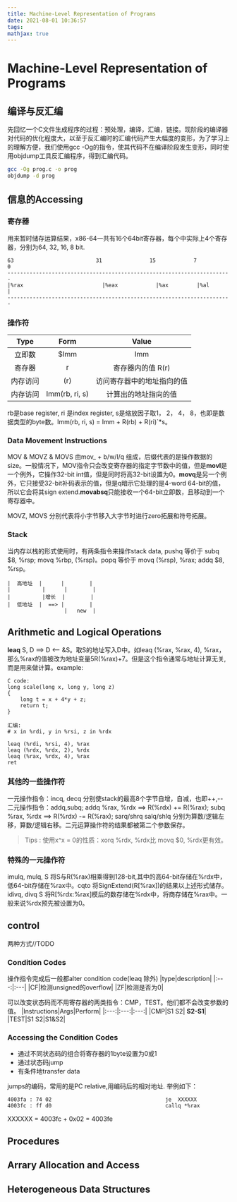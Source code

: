 ```yaml
---
title: Machine-Level Representation of Programs
date: 2021-08-01 10:36:57
tags:
mathjax: true
---
```


# Machine-Level Representation of Programs

## 编译与反汇编
先回忆一个C文件生成程序的过程：预处理，编译，汇编，链接。现阶段的编译器对代码的优化程度大，以至于反汇编时的汇编代码产生大幅度的变形，为了学习上的理解方便，我们使用gcc -Og的指令，使其代码不在编译阶段发生变形，同时使用objdump工具反汇编程序，得到汇编代码。
```bash
gcc -Og prog.c -o prog
objdump -d prog
```

## 信息的Accessing

### 寄存器
用来暂时储存运算结果，x86-64一共有16个64bit寄存器，每个中实际上4个寄存器，分别为64, 32, 16, 8 bit.

```
63                          31               15            7          0
-----------------------------------------------------------------------
|%rax                         |%eax            |%ax         |%al       |
-----------------------------------------------------------------------
```
### 操作符

|Type|Form|Value|
|:----:|:---:|:---:|
|立即数|$Imm|Imm|
|寄存器|r|寄存器内的值 R(r)|
|内存访问|(r)|访问寄存器中的地址指向的值|
|内存访问|Imm(rb, ri, s)|计算出的地址指向的值|

rb是base register, ri 是index register, s是缩放因子取1， 2， 4， 8，也即是数据类型的byte数。Imm(rb, ri, s) = Imm + R(rb) + R(ri)`*s。




### Data Movement Instructions
MOV & MOVZ & MOVS
由mov_ + b/w/l/q 组成，后缀代表的是操作数据的size。一般情况下，MOV指令只会改变寄存器的指定字节数中的值，但是**movl**是一个例外，它操作32-bit int值，但是同时将高32-bit设置为0。**movq**是另一个例外，它只接受32-bit补码表示的值，但是q暗示它处理的是4-word 64-bit的值，所以它会将其sign extend.**movabsq**只能接收一个64-bit立即数，且移动到一个寄存器中。

MOVZ, MOVS 分别代表将小字节移入大字节时进行zero拓展和符号拓展。

### Stack
当内存以栈的形式使用时，有两条指令来操作stack data, pushq 等价于 subq $8, %rsp; movq %rbp, (%rsp)。popq 等价于 movq (%rsp), %rax; addq $8, %rsp。
```
|  高地址  |      |        |
|          |      |        |
|          |增长  |        |
|  低地址  |  ==> |        |
                  |   new  |

```
## Arithmetic and Logical Operations
**leaq** S, D  ==>  D <-- &S。取S的地址写入D中。如leaq (%rax, %rax, 4), %rax，那么%rax的值被改为地址变量5R(%rax)+7。但是这个指令通常与地址计算无关,而是用来做计算。example:
```
C code:
long scale(long x, long y, long z)
{
	long t = x + 4*y + z;
	return t;
}

汇编:
# x in %rdi, y in %rsi, z in %rdx

leaq (%rdi, %rsi, 4), %rax
leaq (%rdx, %rdx, 2), %rdx
leaq (%rax, %rdx, 4), %rax
ret

```

### 其他的一些操作符
一元操作指令：incq, decq 分别使stack的最高8个字节自增，自减，也即++,--
二元操作指令：addq,subq; addq %rax, %rdx  ==> R(%rdx) += R(%rax); subq %rax, %rdx ==> R(%rdx) -= R(%rax); sarq/shrq salq/shlq 分别为算数/逻辑左移，算数/逻辑右移。二元运算操作符的结果都被第二个参数保存。

>Tips : 使用x^x = 0的性质：xorq %rdx, %rdx比 movq $0, %rdx更有效。


### 特殊的一元操作符
imulq, mulq, S 将S与R(%rax)相乘得到128-bit,其中的高64-bit存储在%rdx中，低64-bit存储在%rax中。cqto 将SignExtend(R[%rax])的结果以上述形式储存。
idivq, divq S 将R[%rdx:%rax]模后的数存储在%rdx中，将商存储在%rax中。一般来说%rdx预先被设置为0。


## control 
两种方式//TODO

### Condition Codes
操作指令完成后一般都alter condition code(leaq 除外)
|type|description|
|:---:|:---|
|CF|检测unsigned的overflow|
|ZF|检测是否为0|

可以改变状态码而不用寄存器的两类指令：CMP，TEST。他们都不会改变参数的值。
|Instructions|Args|Perform|
|:---:|:---:|:---:|
|CMP|S1 S2| **S2-S1**|
|TEST|S1 S2|S1&S2|
### Accessing the Condition Codes
- 通过不同状态码的组合将寄存器的1byte设置为0或1
- 通过状态码jump
- 有条件地transfer data

jumps的编码，常用的是PC relative,用编码后的相对地址. 举例如下：
```
4003fa : 74 02                                    je  XXXXXX
4003fc : ff d0                                    callq *%rax

```
XXXXXX = 4003fc + 0x02 = 4003fe


## Procedures

## Arrary Allocation and Access

## Heterogeneous Data Structures

## 

